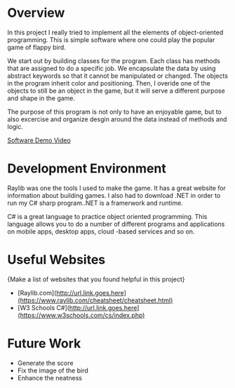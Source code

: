 # Overview

In this project I really tried to implement all the elements of object-oriented programming. This is simple software where one could play the popular game of flappy bird.


We start out by building classes for the program. Each class has methods that are assigned to do a specific job. We encapsulate the data by using abstract keywords so 
that it cannot be manipulated or changed. The objects in the program inherit color and positioning. Then, I overide one of the objects to still be an object in the game, but it will serve a different purpose and shape in the game. 

The purpose of this program is not only to have an enjoyable game, but to also excercise and organize desgin around the data instead of methods and logic.

[Software Demo Video](https://youtu.be/Fh2Kzj3TGO0)

# Development Environment
Raylib was one the tools I used to make the game. It has a great website for information about building games. I also had to download .NET in order to run my C# sharp program..NET is a framerwork and runtime.

C# is a great language to practice object oriented programming. This language allows you to do a number of different programs and applications on mobile apps, desktop apps, cloud -based services and so on. 

# Useful Websites

{Make a list of websites that you found helpful in this project}

- [Raylib.com](http://url.link.goes.here](https://www.raylib.com/cheatsheet/cheatsheet.html)
- [W3 Schools C#](http://url.link.goes.here](https://www.w3schools.com/cs/index.php)

# Future Work
- Generate the score
- Fix the image of the bird
- Enhance the neatness
